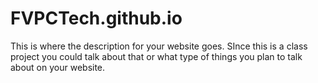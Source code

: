 # FVPCTech.github.io
This is where the description for your website goes. SInce this is a class project you could talk about that or what type of things you plan to talk about on your website.

